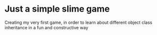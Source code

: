 # Just a simple slime game

Creating my very first game, in order to learn about different object class inheritance in a fun and constructive way

 
